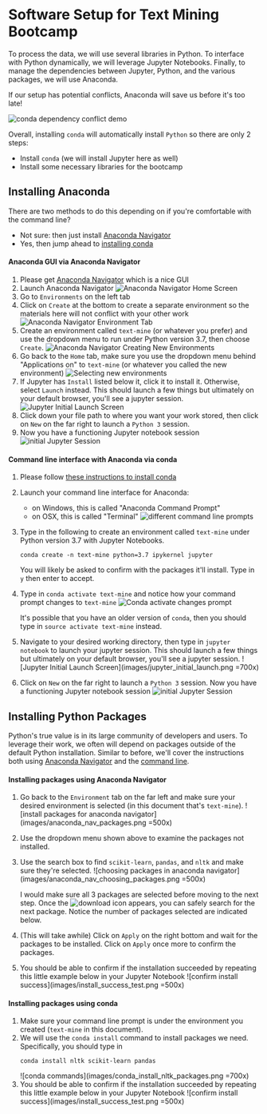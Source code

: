 # Software Setup for Text Mining Bootcamp

To process the data, we will use several libraries in Python. To interface with Python dynamically, we will leverage Jupyter Notebooks. Finally, to manage the dependencies between Jupyter, Python, and the various packages, we will use Anaconda.

If our setup has potential conflicts, Anaconda will save us before it's too late!

![conda dependency conflict demo](images/conda_dep_conflict_demo.png)

Overall, installing `conda` will automatically install `Python` so there are only 2 steps:
- Install `conda` (we will install Jupyter here as well)
- Install some necessary libraries for the bootcamp

## Installing Anaconda
There are two methods to do this depending on if you're comfortable with the command line?
- Not sure: then just install [Anaconda Navigator](#anaconda-gui-via-anaconda-navigator)
- Yes, then jump ahead to [installing conda](#Command-line-interface-with-Anaconda-via-conda)

#### Anaconda GUI via Anaconda Navigator
1. Please get [Anaconda Navigator](https://docs.anaconda.com/anaconda/navigator/) which is a nice GUI
2. Launch Anaconda Navigator
    ![Anaconda Navigator Home Screen](images/anaconda_nav_home.png)
3. Go to `Environments` on the left tab
4. Click on `Create` at the bottom to create a separate environment so the materials here will not conflict with your other work
    ![Anaconda Navigator Environment Tab](images/anaconda_nav_environments.png)
5. Create an environment called `text-mine` (or whatever you prefer) and use the dropdown menu to run under Python version 3.7, then choose `Create`.
    ![Anaconda Navigator Creating New Environments](images/anaconda_nav_create_env.png)
6. Go back to the `Home` tab, make sure you use the dropdown menu behind "Applications on" to `text-mine` (or whatever you called the new environment)
    ![Selecting new environments](images/anaconda_nav_custom_home.png)
7. If Jupyter has `Install` listed below it, click it to install it. Otherwise, select `Launch` instead. This should launch a few things but ultimately on your default browser, you'll see a jupyter session.
    ![Jupyter Initial Launch Screen](images/jupyter_initial_launch.png)
8. Click down your file path to where you want your work stored, then click on `New` on the far right to launch a `Python 3` session.
9. Now you have a functioning Jupyter notebook session
    ![initial Jupyter Session](images/initial_jupyter_session.png)

#### Command line interface with Anaconda via conda

1. Please follow [these instructions to install conda](https://docs.conda.io/projects/conda/en/latest/user-guide/install/)
2. Launch your command line interface for Anaconda:
    - on Windows, this is called "Anaconda Command Prompt"
    - on OSX, this is called "Terminal"
    ![different command line prompts](images/diff_command_line_prompts.png)
3. Type in the following to create an environment called `text-mine` under Python version 3.7 with Jupyter Notebooks.

    `conda create -n text-mine python=3.7 ipykernel jupyter`

    You will likely be asked to confirm with the packages it'll install. Type in `y` then enter to accept.
4. Type in `conda activate text-mine` and notice how your command prompt changes to `text-mine`
    ![Conda activate changes prompt](images/conda_activate_switch.png)

    It's possible that you have an older version of `conda`, then you should type in `source activate text-mine` instead.

5. Navigate to your desired working directory, then type in `jupyter notebook` to launch your jupyter session. This should launch a few things but ultimately on your default browser, you'll see a jupyter session.
    ![Jupyter Initial Launch Screen](images/jupyter_initial_launch.png =700x)

6. Click on `New` on the far right to launch a `Python 3` session. Now you have a functioning Jupyter notebook session
    ![initial Jupyter Session](images/initial_jupyter_session.png)

## Installing Python Packages
Python's true value is in its large community of developers and users. To leverage their work, we often will depend on packages outside of the default Python installation. Similar to before, we'll cover the instructions both using [Anaconda Navigator](#installing-packages-using-anaconda-navigator) and the [command line](#Installing-packages-using-conda).

#### Installing packages using Anaconda Navigator
1. Go back to the `Environment` tab on the far left and make sure your desired environment is selected (in this document that's `text-mine`).
    ![install packages for anaconda navigator](images/anaconda_nav_packages.png =500x)
2. Use the dropdown menu shown above to examine the packages not installed.
3. Use the search box to find `scikit-learn`, `pandas`, and `nltk` and make sure they're selected.
    ![choosing packages in anaconda navigator](images/anaconda_nav_choosing_packages.png =500x)

    I would make sure all 3 packages are selected before moving to the next step. Once the ![download icon](images/download_icon.png) appears, you can safely search for the next package. Notice the number of packages selected are indicated below.
4. (This will take awhile)  Click on `Apply` on the right bottom and wait for the packages to be installed. Click on `Apply` once more to confirm the packages.
5. You should be able to confirm if the installation succeeded by repeating this little example below in your Jupyter Notebook
  ![confirm install success](images/install_success_test.png =500x)


#### Installing packages using conda
1. Make sure your command line prompt is under the environment you created (`text-mine` in this document).
2. We will use the `conda install` command to install packages we need. Specifically, you should type in
    ```
    conda install nltk scikit-learn pandas
    ```
    ![conda commands](images/conda_install_nltk_packages.png =700x)
3. You should be able to confirm if the installation succeeded by repeating this little example below in your Jupyter Notebook
      ![confirm install success](images/install_success_test.png =500x)
